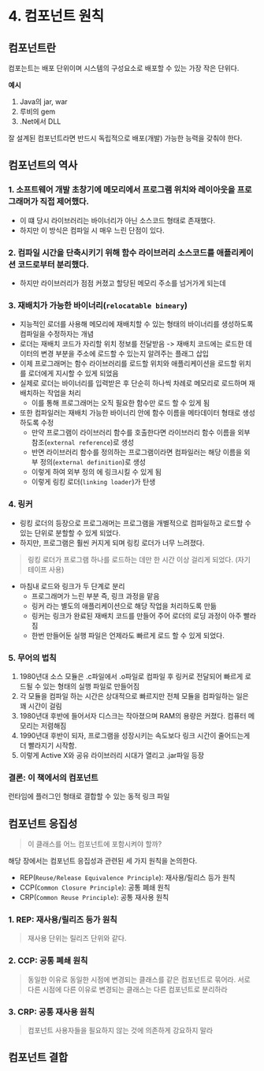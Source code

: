 # 4. 컴포넌트 원칙
## 컴포넌트란
컴포는트는 배포 단위이며 시스템의 구성요소로 배포할 수 있는 가장 작은 단위다.

**예시**
1. Java의 jar, war
2. 루비의 gem
3. .Net에서 DLL

잘 설계된 컴포넌트라면 반드시 독립적으로 배포(개발) 가능한 능력을 갖춰야 한다.

## 컴포넌트의 역사
### 1. 소프트웨어 개발 초창기에 메모리에서 프로그램 위치와 레이아웃을 프로그래머가 직접 제어했다.
- 이 떄 당시 라이브러리는 바이너리가 아닌 소스코드 형태로 존재했다.
- 하지만 이 방식은 컴파일 시 매우 느린 단점이 있다.
### 2. 컴파일 시간을 단축시키기 위해 함수 라이브러리 소스코드를 애플리케이션 코드로부터 분리했다.
- 하지만 라이브러리가 점점 커졌고 할당된 메모리 주소를 넘거가게 되는데
### 3. 재배치가 가능한 바이너리(`relocatable bineary`)
- 지능적인 로더를 사용해 메모리에 재배치할 수 있는 형태의 바이너리를 생성하도록 컴파일을 수정하자는 개념
- 로더는 재배치 코드가 자리할 위치 정보를 전달받음 -> 재배치 코드에는 로드한 데이터의 변경 부분을 주소에 로드할 수 있는지 알려주는 플래그 삽입
- 이제 프로그래머는 함수 라이브러리를 로드할 위치와 애플리케이션을 로드할 위치를 로더에게 지시할 수 있게 되었음
- 실제로 로더는 바이너리를 입력받은 후 단순히 하나씩 차례로 메모리로 로드하며 재배치하는 작업을 처리
  - 이를 통해 프로그래머는 오직 필요한 함수만 로드 할 수 있게 됨
- 또한 컴파일러는 재배치 가능한 바이너리 안에 함수 이름을 메타데이터 형태로 생성하도록 수정
  - 만약 프로그램이 라이브러리 함수를 호출한다면 라이브러리 함수 이름을 외부 참조(`external reference`)로 생성
  - 반면 라이브러리 함수를 정의하는 프로그램이라면 컴파일러는 해당 이름을 외부 정의(`external definition`)로 생성
  - 이렇게 하여 외부 정의 에 링크시킬 수 있게 됨
  - 이렇게 링킹 로더(`linking loader`)가 탄생

### 4. 링커
- 링킹 로더의 등장으로 프로그래머는 프로그램을 개별적으로 컴파일하고 로드할 수 있는 단위로 분할할 수 있게 되었다.
- 하지만, 프로그램은 훨씬 커지게 되며 링킹 로더가 너무 느려졌다.
> 링킹 로더가 프로그램 하나를 로드하는 데만 한 시간 이상 걸리게 되었다. (자기테이프 사용)
- 마침내 로드와 링크가 두 단계로 분리
  - 프로그래머가 느린 부분 즉, 링크 과정을 맡음
  - 링커 라는 별도의 애플리케이션으로 해당 작업을 처리하도록 만듦
  - 링커는 링크가 완료된 재배치 코드를 만들어 주어 로더의 로딩 과정이 아주 빨라짐 
  - 한번 만들어둔 실행 파일은 언제라도 빠르게 로드 할 수 있게 되었다.

### 5. 무어의 법칙
1. 1980년대 소스 모듈은 .c파일에서 .o파일로 컴파일 후 링커로 전달되어 빠르게 로드될 수 있는 형태의 실행 파일로 만들어짐
2. 각 모듈을 컴파일 하는 시간은 상대적으로 빠르지만 전체 모듈을 컴파일하는 일은 꽤 시간이 걸림
3. 1980년대 후반에 들어서자 디스크는 작아졌으며 RAM의 용량은 커졌다. 컴퓨터 메모리는 저렴해짐 
4. 1990년대 후반이 되자, 프로그램을 성장시키는 속도보다 링크 시간이 줄어드는게 더 빨라지기 시작함.
5. 이렇게 Active X와 공유 라이브러리 시대가 열리고 .jar파일 등장

### 결론: 이 책에서의 컴포넌트
런타임에 플러그인 형태로 결합할 수 있는 동적 링크 파일

## 컴포넌트 응집성
> 이 클래스를 어느 컴포넌트에 포함시켜야 할까? 

해당 장에서는 컴포넌트 응집성과 관련된 세 가지 원칙을 논의한다.

- REP(`Reuse/Release Equivalence Principle`): 재사용/릴리스 등가 원칙
- CCP(`Common Closure Principle`): 공통 폐쇄 원칙
- CRP(`Common Reuse Principle`): 공통 재사용 원칙

### 1. REP: 재사용/릴리즈 등가 원칙
> 재사용 단위는 릴리즈 단위와 같다.
<!-- TODO -->


### 2. CCP: 공통 폐쇄 원칙
> 동일한 이유로 동일한 시점에 변경되는 클래스를 같은 컴포넌트로 묶어라. 
> 서로 다른 시점에 다른 이유로 변경되는 클래스는 다른 컴포넌트로 분리하라
<!-- TODO -->

### 3. CRP: 공통 재사용 원칙
> 컴포넌트 사용자들을 필요하지 않는 것에 의존하게 강요하지 말라
<!-- TODO -->
## 컴포넌트 결합
<!-- TODO -->
